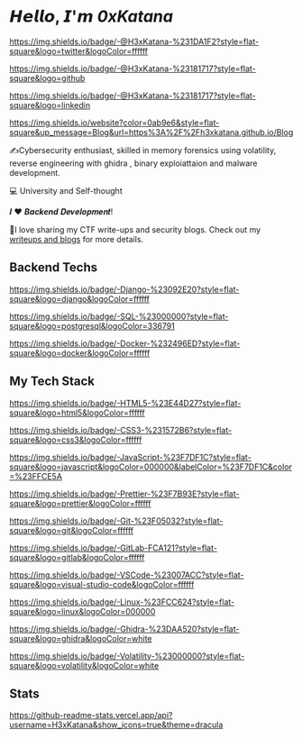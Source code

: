 # 𝙃𝙚𝙡𝙡𝙤, 𝙄'𝙢 ***0xKatana***

https://img.shields.io/badge/-@H3xKatana-%231DA1F2?style=flat-square&logo=twitter&logoColor=ffffff

https://img.shields.io/badge/-@H3xKatana-%23181717?style=flat-square&logo=github

https://img.shields.io/badge/-@H3xKatana-%23181717?style=flat-square&logo=linkedin

https://img.shields.io/website?color=0ab9e6&style=flat-square&up_message=Blog&url=https%3A%2F%2Fh3xkatana.github.io/Blog

✍️Cybersecurity enthusiast, skilled in memory forensics using volatility, reverse engineering with ghidra , binary exploiattaion and malware development. 

💻 University and Self-thought

𝑰 ❤️ ***Backend*** 𝑫𝒆𝒗𝒆𝒍𝒐𝒑𝒎𝒆𝒏𝒕!

📖I love sharing my CTF write-ups and security blogs. Check out my [writeups and blogs](https://h3xkatana.github.io/Blog/) for more details.

## Backend Techs

https://img.shields.io/badge/-Django-%23092E20?style=flat-square&logo=django&logoColor=ffffff

https://img.shields.io/badge/-SQL-%23000000?style=flat-square&logo=postgresql&logoColor=336791

https://img.shields.io/badge/-Docker-%232496ED?style=flat-square&logo=docker&logoColor=ffffff

## My Tech Stack

https://img.shields.io/badge/-HTML5-%23E44D27?style=flat-square&logo=html5&logoColor=ffffff

https://img.shields.io/badge/-CSS3-%231572B6?style=flat-square&logo=css3&logoColor=ffffff

https://img.shields.io/badge/-JavaScript-%23F7DF1C?style=flat-square&logo=javascript&logoColor=000000&labelColor=%23F7DF1C&color=%23FFCE5A

https://img.shields.io/badge/-Prettier-%23F7B93E?style=flat-square&logo=prettier&logoColor=ffffff

https://img.shields.io/badge/-Git-%23F05032?style=flat-square&logo=git&logoColor=ffffff

https://img.shields.io/badge/-GitLab-FCA121?style=flat-square&logo=gitlab&logoColor=ffffff

https://img.shields.io/badge/-VSCode-%23007ACC?style=flat-square&logo=visual-studio-code&logoColor=ffffff

https://img.shields.io/badge/-Linux-%23FCC624?style=flat-square&logo=linux&logoColor=000000

https://img.shields.io/badge/-Ghidra-%23DAA520?style=flat-square&logo=ghidra&logoColor=white

https://img.shields.io/badge/-Volatility-%23000000?style=flat-square&logo=volatility&logoColor=white

## Stats

https://github-readme-stats.vercel.app/api?username=H3xKatana&show_icons=true&theme=dracula
